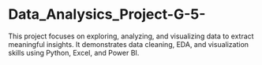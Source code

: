 # Data_Analysics_Project-G-5-
This project focuses on exploring, analyzing, and visualizing data to extract meaningful insights. It demonstrates data cleaning, EDA, and visualization skills using Python, Excel, and Power BI.
